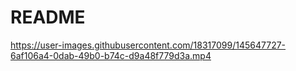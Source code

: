 # README



https://user-images.githubusercontent.com/18317099/145647727-6af106a4-0dab-49b0-b74c-d9a48f779d3a.mp4

